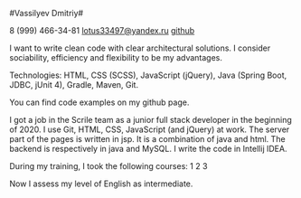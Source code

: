 #Vassilyev Dmitriy#

8 (999) 466-34-81
lotus33497@yandex.ru
[github](https://github.com/lotus334)


I want to write clean code with clear architectural solutions. I consider sociability, efficiency and flexibility to be my advantages. 

Technologies: HTML, CSS (SCSS), JavaScript (jQuery), Java (Spring Boot, JDBC, jUnit 4), Gradle, Maven, Git.

You can find code examples on my github page.

I got a job in the Sсrile team as a junior full stack developer in the beginning of 2020. I use Git, HTML, CSS, JavaScript (and jQuery) at work. The server part of the pages is written in jsp. It is a combination of java and html. The backend is respectively in java and MySQL. I write the code in Intellij IDEA.


During my training, I took the following courses:
1 []()
2 []()
3 []()

Now I assess my level of English as intermediate.